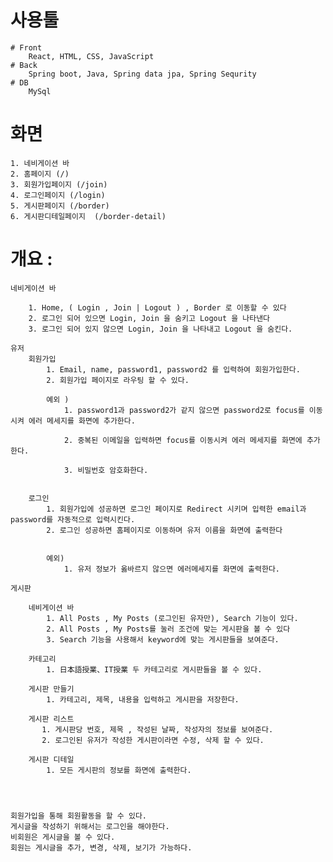 # 사용툴

    # Front
        React, HTML, CSS, JavaScript
    # Back
        Spring boot, Java, Spring data jpa, Spring Sequrity
    # DB
        MySql

# 화면

    1. 네비게이션 바
    2. 홈페이지 (/)
    3. 회원가입페이지 (/join)
    4. 로그인페이지 (/login)
    5. 게시판페이지 (/border)
    6. 게시판디테일페이지  (/border-detail)

# 개요 :

    네비게이션 바

        1. Home, ( Login , Join | Logout ) , Border 로 이동할 수 있다
        2. 로그인 되어 있으면 Login, Join 을 숨키고 Logout 을 나타낸다
        3. 로그인 되어 있지 않으면 Login, Join 을 나타내고 Logout 을 숨킨다.

    유저
        회원가입
            1. Email, name, password1, password2 를 입력하여 회원가입한다.
            2. 회원가입 페이지로 라우팅 할 수 있다.

            예외 )
                1. password1과 password2가 같지 않으면 password2로 focus를 이동시켜 에러 메세지를 화면에 추가한다.

                2. 중복된 이메일을 입력하면 focus를 이동시켜 에러 메세지를 화면에 추가한다.

                3. 비밀번호 암호화한다.


        로그인
            1. 회원가입에 성공하면 로그인 페이지로 Redirect 시키며 입력한 email과 password를 자동적으로 입력시킨다.
            2. 로그인 성공하면 홈페이지로 이동하며 유저 이름을 화면에 출력한다


            예외)
                1. 유저 정보가 옳바르지 않으면 에러메세지를 화면에 출력한다.

    게시판

        네비게이션 바
            1. All Posts , My Posts (로그인된 유자만), Search 기능이 있다.
            2. All Posts , My Posts를 눌러 조건에 맞는 게시판을 볼 수 있다
            3. Search 기능을 사용해서 keyword에 맞는 게시판들을 보여준다.

        카테고리
            1. 日本語授業、IT授業 두 카테고리로 게시판들을 볼 수 있다.

        게시판 만들기
            1. 카테고리, 제목, 내용을 입력하고 게시판을 저장한다.

        게시판 리스트
           1. 게시판당 번호, 제목 , 작성된 날짜, 작성자의 정보를 보여준다.
           2. 로그인된 유저가 작성한 게시판이라면 수정, 삭제 할 수 있다.

        게시판 디테일
            1. 모든 게시판의 정보를 화면에 출력한다.




    회원가입을 통해 회원활동을 할 수 있다.
    게시글을 작성하기 위해서는 로그인을 해야한다.
    비회원은 게시글을 볼 수 있다.
    회원는 게시글을 추가, 변경, 삭제, 보기가 가능하다.
